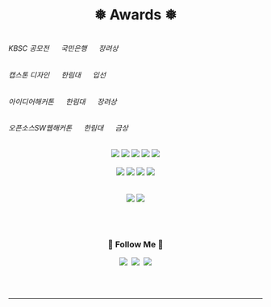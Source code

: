 <h1 align="center">❅ Awards ❅<h1/>
  
<h6>KBSC 공모전 &nbsp&nbsp&nbsp&nbsp 국민은행 &nbsp&nbsp&nbsp&nbsp     장려상</h6> 
<h6>캡스톤 디자인 &nbsp&nbsp&nbsp&nbsp  한림대  &nbsp&nbsp&nbsp&nbsp   입선</h6> 
<h6>아이디어해커톤 &nbsp&nbsp&nbsp&nbsp  한림대  &nbsp&nbsp&nbsp&nbsp   장려상</h6> 
<h6>오픈소스SW웹해커톤 &nbsp&nbsp&nbsp&nbsp  한림대  &nbsp&nbsp&nbsp&nbsp   금상</h6>
  


  <p align="center"> 
<img src="https://img.shields.io/badge/javascript-F7DF1E?style=for-the-badge&logo=javascript&logoColor=black"> 
<img src="https://img.shields.io/badge/typeScript-3178C6?style=for-the-badge&logo=typescript&logoColor=white">
<img src="https://img.shields.io/badge/python-3776AB?style=for-the-badge&logo=python&logoColor=white">
<img src="https://img.shields.io/badge/java-3776AB?style=for-the-badge&logo=java&logoColor=white">
<img src="https://img.shields.io/badge/kotlin-7F52FF?style=for-the-badge&logo=kotlin&logoColor=white">
  <br/>
  <br/>
  
<img src="https://img.shields.io/badge/SASS-1572B6?style=for-the-badge&logo=SASS&logoColor=white">
<img src="https://img.shields.io/badge/CSSModule-1572B6?style=for-the-badge&logo=CSSModule&logoColor=white">
<img src="https://img.shields.io/badge/StyledComponents-1572B6?style=for-the-badge&logo=styledComponents&logoColor=white">
<img src="https://img.shields.io/badge/Tailwindcss-1572B6?style=for-the-badge&logo=Tailwindcss&logoColor=white">


  <br/>
  
  <br/>
  <br/>
<img src="https://img.shields.io/badge/NEXTJS-3776AB?style=for-the-badge&logo=NEXTJS&logoColor=white">
<img src="https://img.shields.io/badge/React-61DAFB?style=for-the-badge&logo=React&logoColor=white">
    </p><br/><br/>
  <h3 align="center">🌈 Follow Me 🌈</h3>
<p align="center">
  <a href="https://velog.io/@omnipo"><img src="https://img.shields.io/badge/Tech%20Blog-11B48A?style=flat-square&logo=Vimeo&logoColor=white&link=https://velog.io/@hyeinisfree"/></a>&nbsp
  <a href=""><img src="https://img.shields.io/badge/Instagram-E4405F?style=flat-square&logo=Instagram&logoColor=white&link=https://www.instagram.com/hye_inisfree/"/></a>&nbsp
  <a href=""><img src="https://img.shields.io/badge/Gmail-d14836?style=flat-square&logo=Gmail&logoColor=white&link=kimhyein7110@gmail.com"/></a>
</p>
<br/>    
<br/>
<hr/>    


